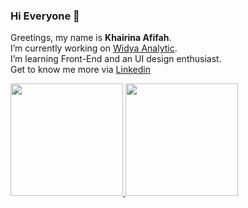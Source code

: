 ### Hi Everyone 👋
Greetings, my name is **Khairina Afifah**.\
I’m currently working on [Widya Analytic](https://www.widyaanalytic.com/).\
I’m learning Front-End and an UI design enthusiast.\
Get to know me more via [Linkedin](https://www.linkedin.com/in/khairina-afifah/)
 
<p align="left">
<a href="https://github.com/khairinafifah">
  <img height="180em" src="https://github-readme-stats-eight-theta.vercel.app/api?username=khairinafifah&show_icons=true&theme=algolia&include_all_commits=true&count_private=true"/>
  <img height="180em" src="https://github-readme-stats-eight-theta.vercel.app/api/top-langs/?username=khairinafifah&layout=compact&langs_count=8&theme=algolia"/>
</a>
</p>

<!--
**khairinafifah/khairinafifah** is a ✨ _special_ ✨ repository because its `README.md` (this file) appears on your GitHub profile.

Here are some ideas to get you started:

- 🔭 I’m currently working on ...
- 🌱 I’m currently learning ...
- 👯 I’m looking to collaborate on ...
- 🤔 I’m looking for help with ...
- 💬 Ask me about ...
- 📫 How to reach me: ...
- 😄 Pronouns: ...
- ⚡ Fun fact: ...
-->
